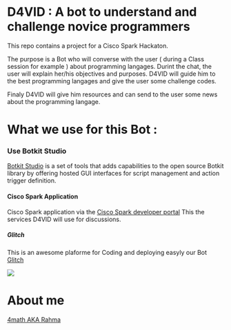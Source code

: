 # D4VID : A bot to understand and challenge novice programmers

This repo contains a project for a  Cisco Spark Hackaton.

The purpose is a Bot who will converse with the user ( during a Class session for example ) about programming langages.
Durint the chat, the user will explain her/his objectives and purposes. D4VID will guide him to the best programming langages and give the user some challenge codes.

Finaly D4VID will give him resources and can send to the user some news about the programming langage.


# What we use for this Bot :


### Use Botkit Studio
[Botkit Studio](https://studio.botkit.ai/signup?code=ciscoglitch) is a set of tools that adds capabilities to the open source Botkit library by offering hosted GUI interfaces for script management and action trigger definition. 



#### Cisco Spark Application 
 Cisco Spark application via the [Cisco Spark developer portal](https://developer.ciscospark.com/)
 This the services D4VID will use for discussions. 


##### Glitch

This is an awesome plaforme for Coding and deploying easyly our Bot
[Glitch](https://glitch.com/about/)


<img src = "http://i.imgur.com/twBt8kg.png"></img>

# About me

[4math AKA Rahma](http://rahma.io)